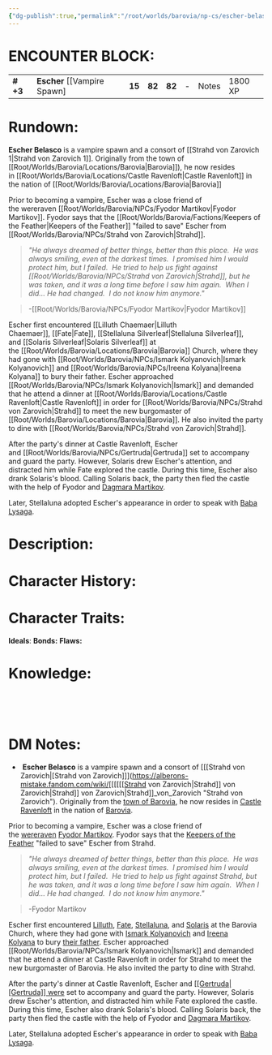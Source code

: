 ```yaml
---
{"dg-publish":true,"permalink":"/root/worlds/barovia/np-cs/escher-belasco/","tags":["Barovia"]}
---
```


# **ENCOUNTER BLOCK:**

|           |                                |        |        |        |     |       |         |
|-----------|--------------------------------|--------|--------|--------|-----|-------|---------|
| **\# +3** | **Escher** \[\[Vampire Spawn\] | **15** | **82** | **82** | \-  | Notes | 1800 XP |

# **Rundown:**
**Escher Belasco** is a vampire spawn and a consort of [[Strahd von Zarovich 1\|Strahd von Zarovich 1]]. Originally from the town of [[Root/Worlds/Barovia/Locations/Barovia\|Barovia]]), he now resides in [[Root/Worlds/Barovia/Locations/Castle Ravenloft\|Castle Ravenloft]] in the nation of [[Root/Worlds/Barovia/Locations/Barovia\|Barovia]] 

Prior to becoming a vampire, Escher was a close friend of the wereraven [[Root/Worlds/Barovia/NPCs/Fyodor Martikov\|Fyodor Martikov]]. Fyodor says that the [[Root/Worlds/Barovia/Factions/Keepers of the Feather\|Keepers of the Feather]] "failed to save" Escher from [[Root/Worlds/Barovia/NPCs/Strahd von Zarovich\|Strahd]].

> _"He always dreamed of better things, better than this place.  He was always smiling, even at the darkest times.  I promised him I would protect him, but I failed.  He tried to help us fight against [[Root/Worlds/Barovia/NPCs/Strahd von Zarovich\|Strahd]], but he was taken, and it was a long time before I saw him again.  When I did... He had changed.  I do not know him anymore."_

> -[[Root/Worlds/Barovia/NPCs/Fyodor Martikov\|Fyodor Martikov]]

Escher first encountered [[Lilluth Chaemaer\|Lilluth Chaemaer]], [[Fate\|Fate]], [[Stellaluna Silverleaf\|Stellaluna Silverleaf]], and [[Solaris Silverleaf\|Solaris Silverleaf]] at the [[Root/Worlds/Barovia/Locations/Barovia\|Barovia]] Church, where they had gone with [[Root/Worlds/Barovia/NPCs/Ismark Kolyanovich\|Ismark Kolyanovich]] and [[Root/Worlds/Barovia/NPCs/Ireena Kolyana\|Ireena Kolyana]] to bury their father. Escher approached [[Root/Worlds/Barovia/NPCs/Ismark Kolyanovich\|Ismark]] and demanded that he attend a dinner at [[Root/Worlds/Barovia/Locations/Castle Ravenloft\|Castle Ravenloft]] in order for [[Root/Worlds/Barovia/NPCs/Strahd von Zarovich\|Strahd]] to meet the new burgomaster of [[Root/Worlds/Barovia/Locations/Barovia\|Barovia]]. He also invited the party to dine with [[Root/Worlds/Barovia/NPCs/Strahd von Zarovich\|Strahd]].

After the party's dinner at Castle Ravenloft, Escher and [[Root/Worlds/Barovia/NPCs/Gertruda\|Gertruda]] set to accompany and guard the party. However, Solaris drew Escher's attention, and distracted him while Fate explored the castle. During this time, Escher also drank Solaris's blood. Calling Solaris back, the party then fled the castle with the help of Fyodor and [Dagmara Martikov](https://alberons-mistake.fandom.com/wiki/Dagmara_Martikov "Dagmara Martikov").

Later, Stellaluna adopted Escher's appearance in order to speak with [Baba Lysaga](https://alberons-mistake.fandom.com/wiki/Baba_Lysaga "[[Root/Worlds/Barovia/NPCs/Baba Lysaga\|Baba Lysaga]]").
 
# **Description:**

# **Character History:**

# **Character Traits:** 

**Ideals**: 
**Bonds:**
**Flaws:**

# **Knowledge:**

 

 

# **DM Notes:**

-    **Escher Belasco** is a vampire spawn and a consort of [[[Strahd von Zarovich\|[Strahd von Zarovich]]](https://alberons-mistake.fandom.com/wiki/[[[[[[Strahd von Zarovich\|Strahd]] von Zarovich|Strahd]] von Zarovich|Strahd]]_von_Zarovich "Strahd von Zarovich"). Originally from the [town of Barovia](https://alberons-mistake.fandom.com/wiki/Barovia_(town) "Barovia (town)"), he now resides in [Castle Ravenloft](https://alberons-mistake.fandom.com/wiki/Castle_Ravenloft "Castle Ravenloft") in the nation of [Barovia](https://alberons-mistake.fandom.com/wiki/Barovia "Barovia").

Prior to becoming a vampire, Escher was a close friend of the [wereraven](https://alberons-mistake.fandom.com/wiki/Wereravens "Wereravens") [Fyodor Martikov](https://alberons-mistake.fandom.com/wiki/Fyodor_Martikov "Fyodor Martikov"). Fyodor says that the [Keepers of the Feather](https://alberons-mistake.fandom.com/wiki/Keepers_of_the_Feather "Keepers of the Feather") "failed to save" Escher from Strahd.

> _"He always dreamed of better things, better than this place.  He was always smiling, even at the darkest times.  I promised him I would protect him, but I failed.  He tried to help us fight against Strahd, but he was taken, and it was a long time before I saw him again.  When I did... He had changed.  I do not know him anymore."_

> -Fyodor Martikov

Escher first encountered [Lilluth](https://alberons-mistake.fandom.com/wiki/Lilluth_Chaemaer "Lilluth Chaemaer"), [Fate](https://alberons-mistake.fandom.com/wiki/Fate "Fate"), [Stellaluna](https://alberons-mistake.fandom.com/wiki/Stellaluna_Silverleaf "Stellaluna Silverleaf"), and [Solaris](https://alberons-mistake.fandom.com/wiki/Solaris_Silverleaf "Solaris Silverleaf") at the Barovia Church, where they had gone with [Ismark Kolyanovich](https://alberons-mistake.fandom.com/wiki/Ismark_Kolyanovich "[[Root/Worlds/Barovia/NPCs/Ismark Kolyanovich\|Ismark]] Kolyanovich") and [Ireena Kolyana](https://alberons-mistake.fandom.com/wiki/Ireena_Kolyana "Ireena Kolyana") to bury [their father](https://alberons-mistake.fandom.com/wiki/Kolyan_Indirovich "Kolyan Indirovich"). Escher approached [[Root/Worlds/Barovia/NPCs/Ismark Kolyanovich\|Ismark]] and demanded that he attend a dinner at Castle Ravenloft in order for Strahd to meet the new burgomaster of Barovia. He also invited the party to dine with Strahd.

After the party's dinner at Castle Ravenloft, Escher and [[[Gertruda\|[Gertruda]] were](https://alberons-mistake.fandom.com/wiki/Gertruda_Stiegler "Gertruda Stiegler") set to accompany and guard the party. However, Solaris drew Escher's attention, and distracted him while Fate explored the castle. During this time, Escher also drank Solaris's blood. Calling Solaris back, the party then fled the castle with the help of Fyodor and [Dagmara Martikov](https://alberons-mistake.fandom.com/wiki/Dagmara_Martikov "Dagmara Martikov").

Later, Stellaluna adopted Escher's appearance in order to speak with [Baba Lysaga](https://alberons-mistake.fandom.com/wiki/Baba_Lysaga "Baba Lysaga").
